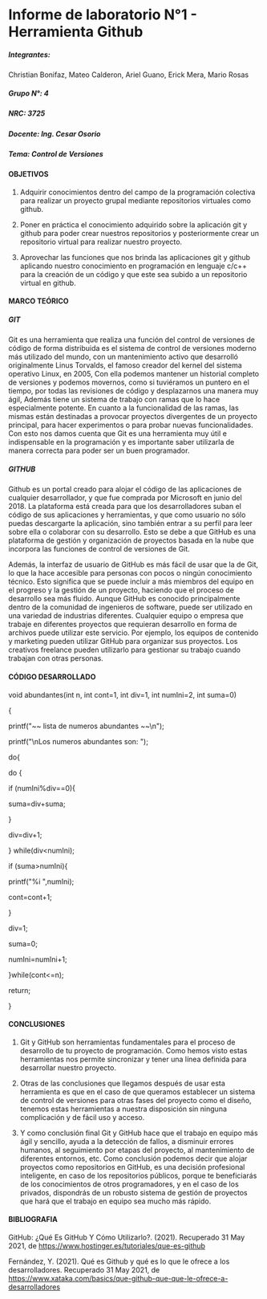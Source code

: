 # Informe de laboratorio N°1 - Herramienta Github

##### Integrantes:
Christian Bonifaz, Mateo Calderon, Ariel Guano, Erick Mera, Mario Rosas

##### Grupo N°: 4

##### NRC: 3725

##### Docente: Ing. Cesar Osorio

##### Tema: Control de Versiones

#### OBJETIVOS
1.	Adquirir conocimientos dentro del campo de la programación colectiva para realizar un proyecto grupal mediante repositorios virtuales como github.

2.	Poner en práctica el conocimiento adquirido sobre la aplicación git y github para poder crear nuestros repositorios y posteriormente crear un repositorio virtual para realizar nuestro proyecto.
3.	Aprovechar las funciones que nos brinda las aplicaciones git y github aplicando nuestro conocimiento en programación en lenguaje c/c++ para la creación de un código y que este sea subido a un repositorio virtual en github.

#### MARCO TEÓRICO
##### GIT

Git es una herramienta que realiza una función del control de versiones de código de forma distribuida es el sistema de control de versiones moderno más utilizado del mundo, con un mantenimiento activo que desarrolló originalmente Linus Torvalds, el famoso creador del kernel del sistema operativo Linux, en 2005, Con ella podemos mantener un historial completo de versiones y podemos movernos, como si tuviéramos un puntero en el tiempo, por todas las revisiones de código y desplazarnos una manera muy ágil, Además tiene un sistema de trabajo con ramas que lo hace especialmente potente. En cuanto a la funcionalidad de las ramas, las mismas están destinadas a provocar proyectos divergentes de un proyecto principal, para hacer experimentos o para probar nuevas funcionalidades. Con esto nos damos cuenta que Git es una herramienta muy útil e indispensable en la programación y es importante saber utilizarla de manera correcta para poder ser un buen programador.

##### GITHUB
Github es un portal creado para alojar el código de las aplicaciones de cualquier desarrollador, y que fue comprada por Microsoft en junio del 2018. La plataforma está creada para que los desarrolladores suban el código de sus aplicaciones y herramientas, y que como usuario no sólo puedas descargarte la aplicación, sino también entrar a su perfil para leer sobre ella o colaborar con su desarrollo. Esto se debe a que GitHub es una plataforma de gestión y organización de proyectos basada en la nube que incorpora las funciones de control de versiones de Git. 

Además, la interfaz de usuario de GitHub es más fácil de usar que la de Git, lo que la hace accesible para personas con pocos o ningún conocimiento técnico. Esto significa que se puede incluir a más miembros del equipo en el progreso y la gestión de un proyecto, haciendo que el proceso de desarrollo sea más fluido.
Aunque GitHub es conocido principalmente dentro de la comunidad de ingenieros de software, puede ser utilizado en una variedad de industrias diferentes. Cualquier equipo o empresa que trabaje en diferentes proyectos que requieran desarrollo en forma de archivos puede utilizar este servicio.
Por ejemplo, los equipos de contenido y marketing pueden utilizar GitHub para organizar sus proyectos. Los creativos freelance pueden utilizarlo para gestionar su trabajo cuando trabajan con otras personas.

#### CÓDIGO DESARROLLADO
void abundantes(int n, int cont=1, int div=1, int numIni=2, int suma=0)

{

printf("~~ lista de numeros abundantes ~~\n");

printf("\nLos numeros abundantes son: ");
 
 do{
 
 do {
 
 if (numIni%div==0){
 
 suma=div+suma;
 
 }
 
 div=div+1;

} while(div<numIni);

if (suma>numIni){

printf("%i   ",numIni);

cont=cont+1;

}

div=1;

suma=0;

numIni=numIni+1;

}while(cont<=n);

return;

}

#### CONCLUSIONES

1. Git y GitHub son herramientas fundamentales para el proceso de desarrollo de tu proyecto de programación. Como hemos visto estas herramientas nos permite sincronizar y tener una línea definida para desarrollar nuestro proyecto.  

2. Otras de las conclusiones que llegamos después de usar esta herramienta es que en el caso de que queramos establecer un sistema de control de versiones para otras fases del proyecto como el diseño, tenemos estas herramientas a nuestra disposición sin ninguna complicación y de fácil uso  y acceso.

3. Y como conclusión final Git y GitHub hace que el trabajo en equipo más ágil y sencillo, ayuda a la detección de fallos, a disminuir errores humanos, al seguimiento por etapas del proyecto, al mantenimiento de diferentes entornos, etc. Como conclusión podemos decir que alojar proyectos como repositorios en GitHub, es una decisión profesional inteligente, en caso de los repositorios públicos, porque te beneficiarás de los conocimientos de otros programadores, y en el caso de los privados, dispondrás de un robusto sistema de gestión de proyectos que hará que el trabajo en equipo sea mucho más rápido.  

#### BIBLIOGRAFIA

GitHub: ¿Qué Es GitHub Y Cómo Utilizarlo?. (2021). Recuperado 31 May 2021, de https://www.hostinger.es/tutoriales/que-es-github

Fernández, Y. (2021). Qué es Github y qué es lo que le ofrece a los desarrolladores. Recuperado 31 May 2021, de https://www.xataka.com/basics/que-github-que-que-le-ofrece-a-desarrolladores
